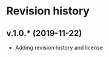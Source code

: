 Revision history
===================


v.1.0.* (2019-11-22)
----------------------
* Adding revision history and license

